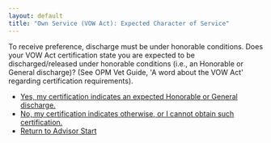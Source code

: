```yaml
---
layout: default
title: "Own Service (VOW Act): Expected Character of Service"
---
```


To receive preference, discharge must be under honorable conditions. Does your VOW Act certification state you are expected to be discharged/released under honorable conditions (i.e., an Honorable or General discharge)? (See OPM Vet Guide, 'A word about the VOW Act' regarding certification requirements).

*   [Yes, my certification indicates an expected Honorable or General discharge.](./ownservice_checkdisability_intro.md)
*   [No, my certification indicates otherwise, or I cannot obtain such certification.](./ineligible_vow_discharge_type.md)
*   [Return to Advisor Start](./start.md)
